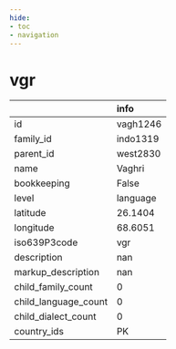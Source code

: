 ```yaml
---
hide:
- toc
- navigation
---
```

# vgr
|                      | info     |
|:---------------------|:---------|
| id                   | vagh1246 |
| family_id            | indo1319 |
| parent_id            | west2830 |
| name                 | Vaghri   |
| bookkeeping          | False    |
| level                | language |
| latitude             | 26.1404  |
| longitude            | 68.6051  |
| iso639P3code         | vgr      |
| description          | nan      |
| markup_description   | nan      |
| child_family_count   | 0        |
| child_language_count | 0        |
| child_dialect_count  | 0        |
| country_ids          | PK       |